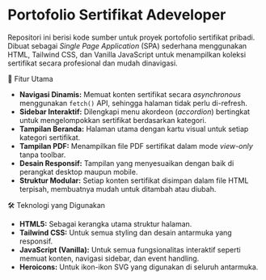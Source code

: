 # Portofolio Sertifikat Adeveloper

Repositori ini berisi kode sumber untuk proyek portofolio sertifikat pribadi. Dibuat sebagai *Single Page Application* (SPA) sederhana menggunakan HTML, Tailwind CSS, dan Vanilla JavaScript untuk menampilkan koleksi sertifikat secara profesional dan mudah dinavigasi.

🚀 Fitur Utama
- **Navigasi Dinamis:** Memuat konten sertifikat secara *asynchronous* menggunakan `fetch()` API, sehingga halaman tidak perlu di-refresh.
- **Sidebar Interaktif:** Dilengkapi menu akordeon (*accordion*) bertingkat untuk mengelompokkan sertifikat berdasarkan kategori.
- **Tampilan Beranda:** Halaman utama dengan kartu visual untuk setiap kategori sertifikat.
- **Tampilan PDF:** Menampilkan file PDF sertifikat dalam mode *view-only* tanpa toolbar.
- **Desain Responsif:** Tampilan yang menyesuaikan dengan baik di perangkat desktop maupun mobile.
- **Struktur Modular:** Setiap konten sertifikat disimpan dalam file HTML terpisah, membuatnya mudah untuk ditambah atau diubah.

🛠️ Teknologi yang Digunakan
- **HTML5:** Sebagai kerangka utama struktur halaman.
- **Tailwind CSS:** Untuk semua styling dan desain antarmuka yang responsif.
- **JavaScript (Vanilla):** Untuk semua fungsionalitas interaktif seperti memuat konten, navigasi sidebar, dan event handling.
- **Heroicons:** Untuk ikon-ikon SVG yang digunakan di seluruh antarmuka.
